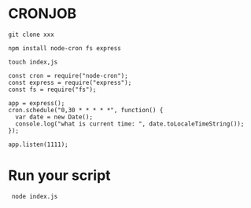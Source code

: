 # CRONJOB

```
git clone xxx
```

```
npm install node-cron fs express
```

```
touch index,js
```

```
const cron = require("node-cron");
const express = require("express");
const fs = require("fs");

app = express();
cron.schedule("0,30 * * * * *", function() {
  var date = new Date();
  console.log("what is current time: ", date.toLocaleTimeString());
});

app.listen(1111);
```

# Run your script
```
 node index.js

```